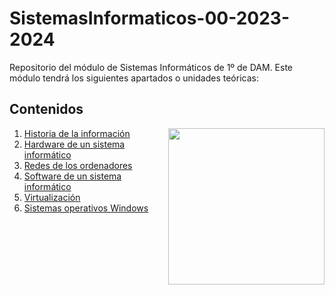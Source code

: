 # SistemasInformaticos-00-2023-2024
Repositorio del módulo de Sistemas Informáticos de 1º de DAM. Este módulo tendrá los siguientes apartados o unidades teóricas:

<h2>Contenidos</h2>
<picture> <img align="right" src="https://github.com/7oSkaaa/7oSkaaa/blob/main/Images/Right_Side.gif?raw=true" width = 250px></picture>
<ol>
  <li>
    <a href="https://github.com/Olmedo30/SistemasInformaticos-01-2023-2024">Historia de la información</a>
  </li>
  <li>
    <a href="https://github.com/Olmedo30/SistemasInformaticos-02-2023-2024">Hardware de un sistema informático</a>
  </li>
  <li>
    <a href="https://github.com/Olmedo30/SistemasInformaticos-03-2023-2024">Redes de los ordenadores</a>
  </li>
  <li>
    <a href="https://github.com/Olmedo30/SistemasInformaticos-04-2023-2024">Software de un sistema informático</a>
  </li>
  <li>
    <a href="https://github.com/Olmedo30/SistemasInformaticos-05-2023-2024">Virtualización</a>
  </li>
  <li>
    <a href="https://github.com/Olmedo30/SistemasInformaticos-06-2023-2024">Sistemas operativos Windows</a>
  </li>
</ol>
